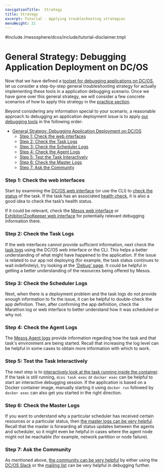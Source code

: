 ```yaml
---
navigationTitle:  Strategy
title: Strategy
excerpt: Tutorial - Applying troubleshooting strategies
menuWeight: 21
---
```

#include /mesosphere/dcos/include/tutorial-disclaimer.tmpl

<a name=strategy></a>

# General Strategy: Debugging Application Deployment on DC/OS

Now that we have defined a [toolset for debugging applications on DC/OS](#tools), let us consider a step-by-step general troubleshooting strategy for actually implementing these tools in a application debugging scenario. Once we have gone over this general strategy, we will consider a few concrete scenarios of how to apply this strategy in the [practice section](/mesosphere/dcos/2.1/tutorials/dcos-debug/scenarios/).

Beyond considering any information special to your scenario, a reasonable approach to debugging an application deployment issue is to apply [our debugging tools](#tools) in the following order:

- [General Strategy: Debugging Application Deployment on DC/OS](#general-strategy-debugging-application-deployment-on-dcos)
    - [Step 1: Check the web interfaces](#step-1-check-the-web-interfaces)
    - [Step 2: Check the Task Logs](#step-2-check-the-task-logs)
    - [Step 3: Check the Scheduler Logs](#step-3-check-the-scheduler-logs)
    - [Step 4: Check the Agent Logs](#step-4-check-the-agent-logs)
    - [Step 5: Test the Task Interactively](#step-5-test-the-task-interactively)
    - [Step 6: Check the Master Logs](#step-6-check-the-master-logs)
    - [Step 7: Ask the Community](#step-7-ask-the-community)


<a name="GUI-strat"></a>

### Step 1: Check the web interfaces

Start by examining the [DC/OS web interface](#dcos-ui) (or use the CLI) to [check the status](/mesosphere/dcos/latest/deploying-services/task-handling/) of the task. If the task has an associated [health check](/mesosphere/dcos/latest/deploying-services/creating-services/health-checks/), it is also a good idea to check the task’s health status.

If it could be relevant, check the [Mesos web interface](/mesosphere/dcos/2.1/tutorials/dcos-debug/tools/#mesos-ui) or [Exhibitor/ZooKeeper web interface](/mesosphere/dcos/2.1/tutorials/dcos-debug/tools/#zoo-ui) for potentially relevant debugging information there.

<a name="task-strat"></a>

### Step 2: Check the Task Logs

If the web interfaces cannot provide sufficient information, next check the [task logs](/mesosphere/dcos/2.1/tutorials/dcos-debug/tools/#task-logs) using the DC/OS web interface or the CLI. This helps a better understanding of what might have happened to the application. If the issue is related to our app not deploying (for example, the task status continues to wait indefinitely), try looking at the ['Debug' page](/mesosphere/dcos/2.1/monitoring/debugging/gui-debugging/#debugging-page). It could be helpful in getting a better understanding of the resources being offered by Mesos.

<a name="schedule-strat"></a>

### Step 3: Check the Scheduler Logs

Next, when there is a deployment problem and the task logs do not provide enough information to fix the issue, it can be helpful to double-check the app definition. Then, after confirming the app definition, check the Marathon log or web interface to better understand how it was scheduled or why not.

<a name="agent-strat"></a>

### Step 4: Check the Agent Logs

The [Mesos Agent logs](/mesosphere/dcos/2.1/tutorials/dcos-debug/tools/#mesos-agent-logs) provide information regarding how the task and that task's environment are being started. Recall that increasing the log level can be helpful in some cases to obtain more information with which to work.

<a name="interactive-strat"></a>

### Step 5: Test the Task Interactively

The next step is to [interactively look at the task running inside the container](/mesosphere/dcos/2.1/tutorials/dcos-debug//tools/#interactive). If the task is still running, `dcos task exec` or `docker exec` can be helpful to start an interactive debugging session. If the application is based on a Docker container image, manually starting it using `docker run` followed by `docker exec` can also get you started in the right direction.

<a name="master-strat"></a>

### Step 6: Check the Master Logs

If you want to understand why a particular scheduler has received certain resources or a particular status, then [the master logs can be very helpful](/mesosphere/dcos/2.1/tutorials/dcos-debug/tools/#master-logs). Recall that the master is forwarding all status updates between the agents and scheduler, so it might even be helpful in cases where the agent node might not be reachable (for example, network partition or node failure).

<a name="community-strat"></a>

### Step 7:  Ask the Community

As mentioned above, [the community can be very helpful](/mesosphere/dcos/2.1/tutorials/dcos-debug/tools/#community) by either using the [DC/OS Slack](http://chat.dcos.io/?_ga=2.29995196.285985511.1525709518-600356888.1525372520) or the [mailing list](https://groups.google.com/a/dcos.io/forum/#!forum/users) can be very helpful in debugging further.
